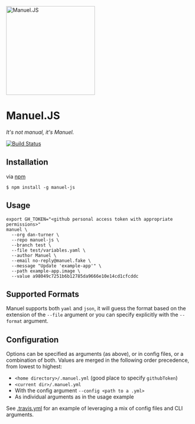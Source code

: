 <img height="240" src="https://dan-turner.github.io/manuel-js/Manuel.png" alt="Manuel.JS" />

# Manuel.JS

*It's not manual, it's Manuel.*

[![Build Status](https://api.travis-ci.org/dan-turner/manuel-js.svg?branch=master)](http://travis-ci.org/dan-turner/manuel-js)

## Installation

via [npm](https://github.com/npm/npm)

    $ npm install -g manuel-js

## Usage

```
export GH_TOKEN="<github personal access token with appropriate permissions>"
manuel \
  --org dan-turner \
  --repo manuel-js \
  --branch test \
  --file test/variables.yaml \
  --author Manuel \
  --email no-reply@manuel.fake \
  --message "Update 'example-app'" \
  --path example-app.image \
  --value a98049c7251b6b12785da9666e10e14cd1cfcddc
```

## Supported Formats

Manuel supports both `yaml` and `json`, it will guess the format based on the extension of the `--file` argument or you can specify explicitly with the `--format` argument.

## Configuration

Options can be specified as arguments (as above), or in config files, or a combination of both. Values are merged in the following order precedence, from lowest to highest:

* `<home directory>/.manuel.yml` (good place to specify `githubToken`)
* `<current dir>/.manuel.yml`
* With the config argument `--config <path to a .yml>`
* As individual arguments as in the usage example

See [.travis.yml](.travis.yml) for an example of leveraging a mix of config files and CLI arguments.
